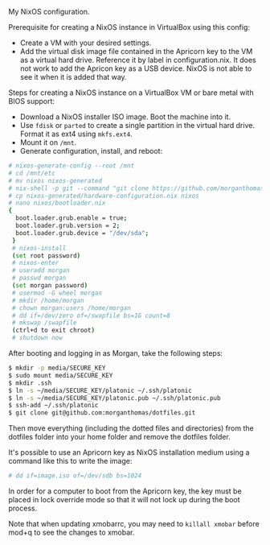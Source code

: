 My NixOS configuration.

Prerequisite for creating a NixOS instance in VirtualBox using this config:

* Create a VM with your desired settings.
* Add the virtual disk image file contained in the Apricorn key to the VM as a virtual hard drive. Reference it by label in configuration.nix. It does not work to add the Apricon key as a USB device. NixOS is not able to see it when it is added that way.

Steps for creating a NixOS instance on a VirtualBox VM or bare metal with BIOS support:

* Download a NixOS installer ISO image. Boot the machine into it.
* Use `fdisk` or `parted` to create a single partition in the virtual hard drive. Format it as ext4 using `mkfs.ext4`.
* Mount it on `/mnt`.
* Generate configuration, install, and reboot: 
```bash
# nixos-generate-config --root /mnt
# cd /mnt/etc
# mv nixos nixos-generated
# nix-shell -p git --command "git clone https://github.com/morganthomas/nixos.git"
# cp nixos-generated/hardware-configuration.nix nixos
# nano nixos/bootloader.nix
{
  boot.loader.grub.enable = true;
  boot.loader.grub.version = 2;
  boot.loader.grub.device = "/dev/sda";
 }
 # nixos-install
 (set root password)
 # nixos-enter
 # useradd morgan
 # passwd morgan
 (set morgan password)
 # usermod -G wheel morgan
 # mkdir /home/morgan
 # chown morgan:users /home/morgan
 # dd if=/dev/zero of=/swapfile bs=1G count=8
 # mkswap /swapfile
 (ctrl+d to exit chroot)
 # shutdown now
 ```
 
 After booting and logging in as Morgan, take the following steps:
 
 ```bash
 $ mkdir -p media/SECURE_KEY
 $ sudo mount media/SECURE_KEY
 $ mkdir .ssh
 $ ln -s ~/media/SECURE_KEY/platonic ~/.ssh/platonic
 $ ln -s ~/media/SECURE_KEY/platonic.pub ~/.ssh/platonic.pub
 $ ssh-add ~/.ssh/platonic
 $ git clone git@github.com:morganthomas/dotfiles.git
 ```
 
 Then move everything (including the dotted files and directories) from the dotfiles folder into your home folder and remove the dotfiles folder.

 It's possible to use an Apricorn key as NixOS installation medium using a command like this to write the image:
 
 ```bash
 # dd if=image.iso of=/dev/sdb bs=1024
 ```
 
 In order for a computer to boot from the Apricorn key, the key must be placed in lock override mode so that it will not lock up during the boot process.

Note that when updating xmobarrc, you may need to `killall xmobar` before mod+q to see the changes to xmobar.
